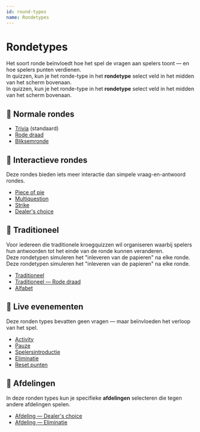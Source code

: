 ```yaml
---
id: round-types
name: Rondetypes
---
```


# Rondetypes

Het soort ronde beïnvloedt hoe het spel de vragen aan spelers toont — en hoe spelers punten verdienen.\
In quizzen, kun je het ronde-type in het **rondetype** select veld in het midden van het scherm bovenaan.\
In quizzen, kun je het ronde-type in het **rondetype** select veld in het midden van het scherm bovenaan.

## 🧠 Normale rondes

- [Trivia](011-trivia.md) (standaard)
- [Rode draad](012-common-thread.md)
- [Bliksemronde](013-lightning-round.md)

## 🤹 Interactieve rondes

Deze rondes bieden iets meer interactie dan simpele vraag-en-antwoord rondes.

- [Piece of pie](021-piece-of-pie.md)
- [Multiquestion](022-multiquestion.md)
- [Strike](023-strike.md)
- [Dealer's choice](024-dealers-choice.md)

## 🍺 Traditioneel

Voor iedereen die traditionele kroegquizzen wil organiseren waarbij spelers hun antwoorden tot het einde van de ronde kunnen veranderen.\
Deze rondetypen simuleren het "inleveren van de papieren" na elke ronde.\
Deze rondetypen simuleren het "inleveren van de papieren" na elke ronde.

- [Traditioneel](030-traditional.md)
- [Traditioneel — Rode draad](031-traditional-ct.md)
- [Alfabet](032-alphabet.md)

## 🎉 Live evenementen

Deze ronden types bevatten geen vragen — maar beïnvloeden het verloop van het spel.

- [Activity](040-activity.md)
- [Pauze](060-intermission.md)
- [Spelersintroductie](061-player-introduction.md)
- [Eliminatie](050-elimination.md)
- [Reset punten](051-reset-points.md)

## 🏢 Afdelingen

In deze ronden types kun je specifieke **afdelingen** selecteren die tegen andere afdelingen spelen.

- [Afdeling — Dealer's choice](070-departments-dealers-choice.md)
- [Afdeling — Eliminatie](071-departments-elimination.md)
